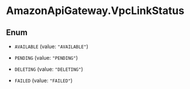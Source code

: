# AmazonApiGateway.VpcLinkStatus

## Enum


* `AVAILABLE` (value: `"AVAILABLE"`)

* `PENDING` (value: `"PENDING"`)

* `DELETING` (value: `"DELETING"`)

* `FAILED` (value: `"FAILED"`)


